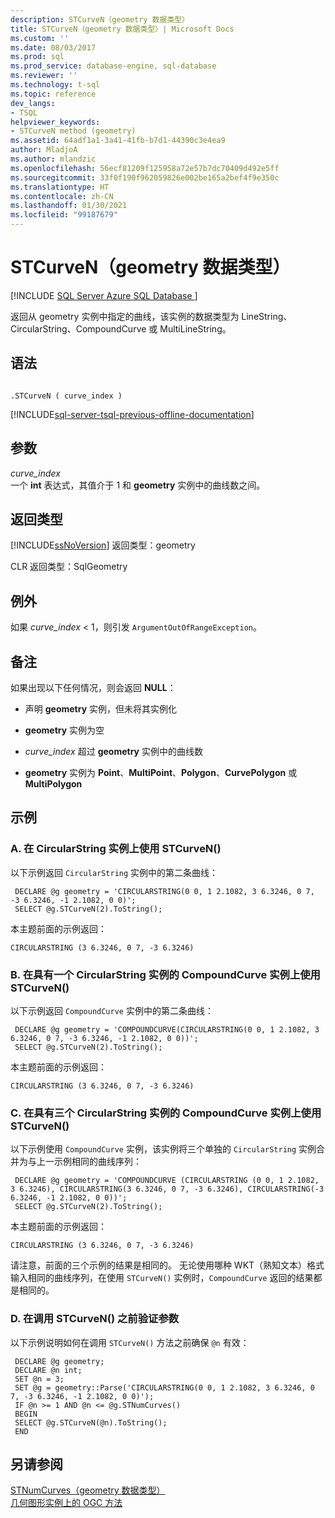 ```yaml
---
description: STCurveN（geometry 数据类型）
title: STCurveN（geometry 数据类型）| Microsoft Docs
ms.custom: ''
ms.date: 08/03/2017
ms.prod: sql
ms.prod_service: database-engine, sql-database
ms.reviewer: ''
ms.technology: t-sql
ms.topic: reference
dev_langs:
- TSQL
helpviewer_keywords:
- STCurveN method (geometry)
ms.assetid: 64adf1a1-3a41-41fb-b7d1-44390c3e4ea9
author: MladjoA
ms.author: mlandzic
ms.openlocfilehash: 56ecf81209f125958a72e57b7dc70409d492e5ff
ms.sourcegitcommit: 33f0f190f962059826e002be165a2bef4f9e350c
ms.translationtype: HT
ms.contentlocale: zh-CN
ms.lasthandoff: 01/30/2021
ms.locfileid: "99187679"
---
```

# <a name="stcurven-geometry-data-type"></a>STCurveN（geometry 数据类型）
[!INCLUDE [SQL Server Azure SQL Database ](../../includes/applies-to-version/sql-asdb.md)]

返回从 geometry 实例中指定的曲线，该实例的数据类型为 LineString、CircularString、CompoundCurve 或 MultiLineString。
  
## <a name="syntax"></a>语法  
  
```  
  
.STCurveN ( curve_index )  
```  
  
[!INCLUDE[sql-server-tsql-previous-offline-documentation](../../includes/sql-server-tsql-previous-offline-documentation.md)]

## <a name="arguments"></a>参数
 *curve_index*  
 一个 **int** 表达式，其值介于 1 和 **geometry** 实例中的曲线数之间。  
  
## <a name="return-types"></a>返回类型  
 [!INCLUDE[ssNoVersion](../../includes/ssnoversion-md.md)] 返回类型：geometry  
  
 CLR 返回类型：SqlGeometry  
  
## <a name="exceptions"></a>例外  
 如果 *curve_index* < 1，则引发 `ArgumentOutOfRangeException`。  
  
## <a name="remarks"></a>备注  
 如果出现以下任何情况，则会返回 **NULL**：  
  
-   声明 **geometry** 实例，但未将其实例化  
  
-   **geometry** 实例为空  
  
-   *curve_index* 超过 **geometry** 实例中的曲线数  
  
-   **geometry** 实例为 **Point**、**MultiPoint**、**Polygon**、**CurvePolygon** 或 **MultiPolygon**  
  
## <a name="examples"></a>示例  
  
### <a name="a-using-stcurven-on-a-circularstring-instance"></a>A. 在 CircularString 实例上使用 STCurveN()  
 以下示例返回 `CircularString` 实例中的第二条曲线：  
  
```
 DECLARE @g geometry = 'CIRCULARSTRING(0 0, 1 2.1082, 3 6.3246, 0 7, -3 6.3246, -1 2.1082, 0 0)';  
 SELECT @g.STCurveN(2).ToString();
 ```  
  
 本主题前面的示例返回：  
  
 `CIRCULARSTRING (3 6.3246, 0 7, -3 6.3246)`  
  
### <a name="b-using-stcurven-on-a-compoundcurve-instance-with-one-circularstring-instance"></a>B. 在具有一个 CircularString 实例的 CompoundCurve 实例上使用 STCurveN()  
 以下示例返回 `CompoundCurve` 实例中的第二条曲线：  
  
```
 DECLARE @g geometry = 'COMPOUNDCURVE(CIRCULARSTRING(0 0, 1 2.1082, 3 6.3246, 0 7, -3 6.3246, -1 2.1082, 0 0))';  
 SELECT @g.STCurveN(2).ToString();
 ```  
  
 本主题前面的示例返回：  
  
 `CIRCULARSTRING (3 6.3246, 0 7, -3 6.3246)`  
  
### <a name="c-using-stcurven-on-a-compoundcurve-instance-with-three-circularstring-instances"></a>C. 在具有三个 CircularString 实例的 CompoundCurve 实例上使用 STCurveN()  
 以下示例使用 `CompoundCurve` 实例，该实例将三个单独的 `CircularString` 实例合并为与上一示例相同的曲线序列：  
  
```
 DECLARE @g geometry = 'COMPOUNDCURVE (CIRCULARSTRING (0 0, 1 2.1082, 3 6.3246), CIRCULARSTRING(3 6.3246, 0 7, -3 6.3246), CIRCULARSTRING(-3 6.3246, -1 2.1082, 0 0))';  
 SELECT @g.STCurveN(2).ToString();
 ```  
  
 本主题前面的示例返回：  
  
 `CIRCULARSTRING (3 6.3246, 0 7, -3 6.3246)`  
  
 请注意，前面的三个示例的结果是相同的。 无论使用哪种 WKT（熟知文本）格式输入相同的曲线序列，在使用 `STCurveN()` 实例时，`CompoundCurve` 返回的结果都是相同的。  
  
### <a name="d-validating-the-parameter-before-calling-stcurven"></a>D. 在调用 STCurveN() 之前验证参数  
 以下示例说明如何在调用 `STCurveN()` 方法之前确保 `@n` 有效：  
  
```
 DECLARE @g geometry;  
 DECLARE @n int;  
 SET @n = 3;  
 SET @g = geometry::Parse('CIRCULARSTRING(0 0, 1 2.1082, 3 6.3246, 0 7, -3 6.3246, -1 2.1082, 0 0)');  
 IF @n >= 1 AND @n <= @g.STNumCurves()  
 BEGIN  
 SELECT @g.STCurveN(@n).ToString();  
 END
 ```  
  
## <a name="see-also"></a>另请参阅  
 [STNumCurves（geometry 数据类型）](../../t-sql/spatial-geometry/stnumcurves-geometry-data-type.md)   
 [几何图形实例上的 OGC 方法](../../t-sql/spatial-geometry/ogc-methods-on-geometry-instances.md)  
  
  


